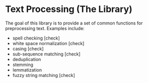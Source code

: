# Text Processing (The Library)

The goal of this library is to provide a set of common functions for preprocessing text.  Examples include:

* spell checking [check]
* white space normalization [check]
* casing [check]
* sub-sequence matching [check]
* deduplication
* stemming
* lemmatization
* fuzzy string matching [check]


